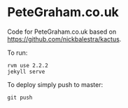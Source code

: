 # PeteGraham.co.uk

Code for PeteGraham.co.uk based on https://github.com/nickbalestra/kactus.

To run:
```
rvm use 2.2.2
jekyll serve
```

To deploy simply push to master:
```
git push
```
